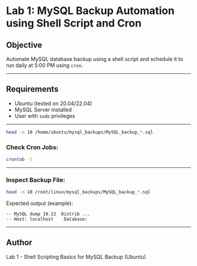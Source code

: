 # Lab 1: MySQL Backup Automation using Shell Script and Cron

## Objective
Automate MySQL database backup using a shell script and schedule it to run daily at 5:00 PM using `cron`.

---

## Requirements
- Ubuntu (tested on 20.04/22.04)
- MySQL Server installed
- User with `sudo` privileges

---

```bash
head -n 10 /home/ubuntu/mysql_backups/MySQL_backup_*.sql
```

### Check Cron Jobs:

```bash
crontab -l
```

---

### Inspect Backup File:

```bash
head -n 10 /root/linux/mysql_backups/MySQL_backup_*.sql
```

Expected output (example):

```
-- MySQL dump 10.13  Distrib ...
-- Host: localhost    Database:
```

---

## Author
Lab 1 - Shell Scripting Basics for MySQL Backup (Ubuntu)


